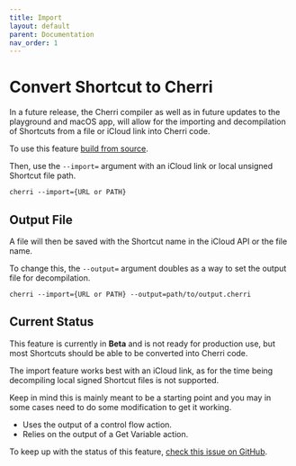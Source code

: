 ```yaml
---
title: Import
layout: default
parent: Documentation
nav_order: 1
---
```


# Convert Shortcut to Cherri

In a future release, the Cherri compiler as well as in future updates to the playground and macOS app, will allow for the importing and decompilation of Shortcuts from a file or iCloud link into Cherri code.

To use this feature [build from source](/install#build-from-source).

Then, use the `--import=` argument with an iCloud link or local unsigned Shortcut file path.

```console
cherri --import={URL or PATH}
```

## Output File

A file will then be saved with the Shortcut name in the iCloud API or the file name.

To change this, the `--output=` argument doubles as a way to set the output file for decompilation.

```console
cherri --import={URL or PATH} --output=path/to/output.cherri
```

## Current Status

This feature is currently in **Beta** and is not ready for production use, but most Shortcuts should be able to be converted into Cherri code.

The import feature works best with an iCloud link, as for the time being decompiling local signed Shortcut files is not supported.

Keep in mind this is mainly meant to be a starting point and you may in some cases need to do some modification to get it working.

- Uses the output of a control flow action.
- Relies on the output of a Get Variable action.

To keep up with the status of this feature, [check this issue on GitHub](https://github.com/electrikmilk/cherri/issues/47).
